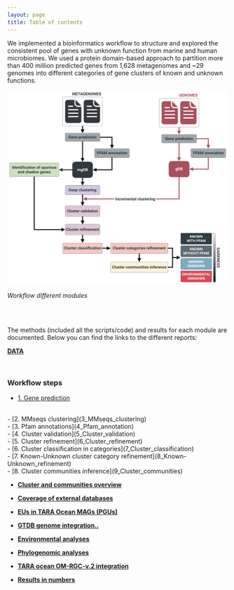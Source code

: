 ```yaml
---
layout: page
title: Table of contents
---
```



We implemented a bioinformatics workflow to structure and explored the consistent pool of genes with unknown function from marine and human microbiomes. We used a protein domain-based approach to partition more than 400 million predicted genes from 1,628 metagenomes and ~29 genomes into different categories of gene clusters of known and unknown functions.

<img alt="workflow.png" src="img/workflow.png" width="900" height="" >

<a name="wrkfl"></a>_Workflow different modules_

<br>
<br>

The methods (included all the scripts/code) and results for each module are documented. Below you can find the links to the different reports:

[**DATA**](1_Data)

<br>

<h3 class="section-heading  text-primary">Workflow steps</h3>


-   [1. Gene prediction](2_Gene_prediction)
<br>
-   [2. MMseqs clustering](3_MMseqs_clustering)
<br>
-   [3. Pfam annotations](4_Pfam_annotation)
<br>
-   [4. Cluster validation](5_Cluster_validation)
<br>
-   [5. Cluster refinement](6_Cluster_refinement)
<br>
-   [6. Cluster classification in categories](7_Cluster_classification)
<br>
-   [7. Known-Unknown cluster category refinement](8_Known-Unknown_refinement)
<br>
-   [8. Cluster communities inference](9_Cluster_communities)

<br>

-   [**Cluster and communities overview**](8.1_Cluster_categories_overview)

-   [**Coverage of external databases**](10_Coverage_external_DBs)

-   [**EUs in TARA Ocean MAGs (PGUs)**](11_EUs_in_TARA_MAGs)

-   [**GTDB genome integration..**](12_GTDB_genome_integration)

-   [**Environmental analyses**](13_Environmental_analyses)

-   [**Phylogenomic analyses**](14_Phylogenomic_analyses)

-   [**TARA ocean OM-RGC-v.2 integration**](15_TARA_Ocean_OM-RGC-v2)

-   [**Results in numbers**](16_Cluster_DB_numbers)


<!---
 -   [**Workflow (usage)**](Workflow)
-->
